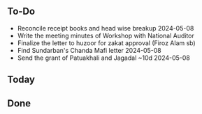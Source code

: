 ## To-Do
- Reconcile receipt books and head wise breakup 2024-05-08  
- Write the meeting minutes of Workshop with National Auditor  
- Finalize the letter to huzoor for zakat approval (Firoz Alam sb)  
- Find Sundarban's Chanda Mafi letter 2024-05-08  
- Send the grant of Patuakhali and Jagadal ~10d 2024-05-08  

## Today

## Done
